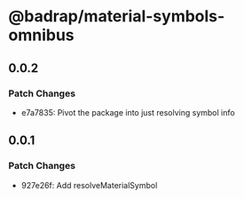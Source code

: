 # @badrap/material-symbols-omnibus

## 0.0.2

### Patch Changes

- e7a7835: Pivot the package into just resolving symbol info

## 0.0.1

### Patch Changes

- 927e26f: Add resolveMaterialSymbol
